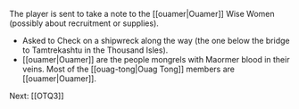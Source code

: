 The player is sent to take a note to the [[ouamer|Ouamer]] Wise Women (possibly about recruitment or supplies).
* Asked to Check on a shipwreck along the way (the one below the bridge to Tamtrekashtu in the Thousand Isles).
* [[ouamer|Ouamer]] are the people mongrels with Maormer blood in their veins. Most of the [[ouag-tong|Ouag Tong]] members are [[ouamer|Ouamer]].

Next: [[OTQ3]]